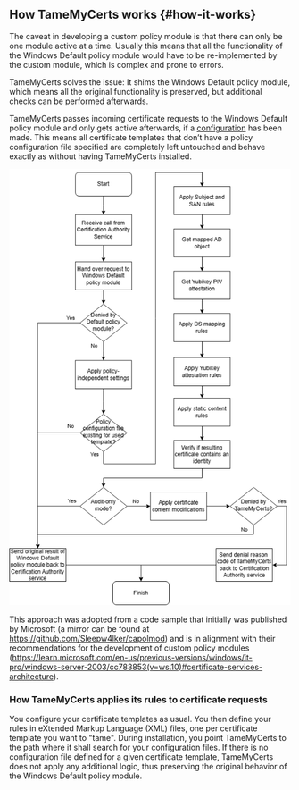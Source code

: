 ## How TameMyCerts works {#how-it-works}

The caveat in developing a custom policy module is that there can only be one module active at a time. Usually this means that all the functionality of the Windows Default policy module would have to be re-implemented by the custom module, which is complex and prone to errors.

TameMyCerts solves the issue: It shims the Windows Default policy module, which means all the original functionality is preserved, but additional checks can be performed afterwards.

TameMyCerts passes incoming certificate requests to the Windows Default policy module and only gets active afterwards, if a [configuration](#configuring) has been made. This means all certificate templates that don’t have a policy configuration file specified are completely left untouched and behave exactly as without having TameMyCerts installed.

![Approval flow of TameMyCerts](resources/approval-flow.png)

This approach was adopted from a code sample that initially was published by Microsoft (a mirror can be found at <https://github.com/Sleepw4lker/capolmod>) and is in alignment with their recommendations for the development of custom policy modules (<https://learn.microsoft.com/en-us/previous-versions/windows/it-pro/windows-server-2003/cc783853(v=ws.10)#certificate-services-architecture>).

### How TameMyCerts applies its rules to certificate requests

You configure your certificate templates as usual. You then define your rules in eXtended Markup Language (XML) files, one per certificate template you want to "tame". During installation, you point TameMyCerts to the path where it shall search for your configuration files. If there is no configuration file defined for a given certificate template, TameMyCerts does not apply any additional logic, thus preserving the original behavior of the Windows Default policy module.

